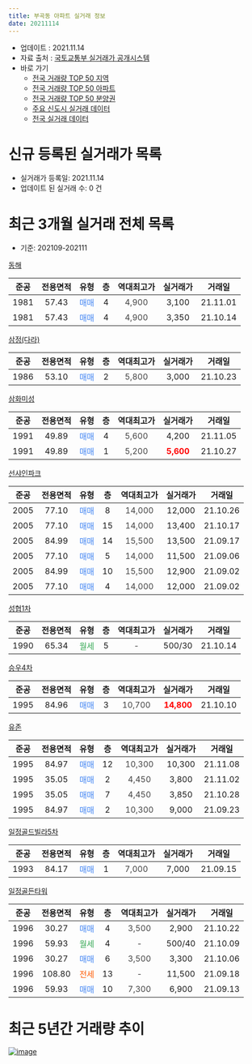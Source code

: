 ```yaml
---
title: 부곡동 아파트 실거래 정보
date: 20211114
---
```


* 업데이트 : 2021.11.14
* 자료 출처 : [국토교통부 실거래가 공개시스템](http://rt.molit.go.kr)
* 바로 가기
    * [전국 거래량 TOP 50 지역](https://apt-info.github.io/apt-trade-info/tr)
    * [전국 거래량 TOP 50 아파트](https://apt-info.github.io/apt-trade-info/ta)
    * [전국 거래량 TOP 50 분양권](https://apt-info.github.io/apt-trade-info/tb)
    * [주요 신도시 실거래 데이터](https://apt-info.github.io/apt-trade-info/newtown)
    * [전국 실거래 데이터](https://apt-info.github.io/apt-trade-info/all)



<script async src="https://pagead2.googlesyndication.com/pagead/js/adsbygoogle.js"></script>
<!-- 기본광고 -->
<ins class="adsbygoogle"
     style="display:block"
     data-ad-client="ca-pub-1142216861245946"
     data-ad-slot="4805727019"
     data-ad-format="auto"
     data-full-width-responsive="true"></ins>
<script>
     (adsbygoogle = window.adsbygoogle || []).push({});
</script>


# 신규 등록된 실거래가 목록

* 실거래가 등록일: 2021.11.14
* 업데이트 된 실거래 수: 0 건




<script async src="https://pagead2.googlesyndication.com/pagead/js/adsbygoogle.js"></script>
<!-- 기본광고 -->
<ins class="adsbygoogle"
     style="display:block"
     data-ad-client="ca-pub-1142216861245946"
     data-ad-slot="4805727019"
     data-ad-format="auto"
     data-full-width-responsive="true"></ins>
<script>
     (adsbygoogle = window.adsbygoogle || []).push({});
</script>


# 최근 3개월 실거래 전체 목록
* 기준: 202109-202111


[동해](https://search.naver.com/search.naver?query=%EB%8F%99%ED%95%B4)

|준공|전용면적|유형|층|역대최고가|실거래가|거래일|
|:---:|:---:|:---:|:---:|:---:|:---:|:---:|
|1981|57.43|<span style="color:#4285F3">매매</span>|4|<span style="color:#444444">4,900</span>|3,100|21.11.01|
|1981|57.43|<span style="color:#4285F3">매매</span>|4|<span style="color:#444444">4,900</span>|3,350|21.10.14|

[삼정(다라)](https://search.naver.com/search.naver?query=%EC%82%BC%EC%A0%95%28%EB%8B%A4%EB%9D%BC%29)

|준공|전용면적|유형|층|역대최고가|실거래가|거래일|
|:---:|:---:|:---:|:---:|:---:|:---:|:---:|
|1986|53.10|<span style="color:#4285F3">매매</span>|2|<span style="color:#444444">5,800</span>|3,000|21.10.23|

[삼화미성](https://search.naver.com/search.naver?query=%EC%82%BC%ED%99%94%EB%AF%B8%EC%84%B1)

|준공|전용면적|유형|층|역대최고가|실거래가|거래일|
|:---:|:---:|:---:|:---:|:---:|:---:|:---:|
|1991|49.89|<span style="color:#4285F3">매매</span>|4|<span style="color:#444444">5,600</span>|4,200|21.11.05|
|1991|49.89|<span style="color:#4285F3">매매</span>|1|<span style="color:#444444">5,200</span>|<b><span style="color:#FF0000">5,600</span></b>|21.10.27|

[선샤인파크](https://search.naver.com/search.naver?query=%EC%84%A0%EC%83%A4%EC%9D%B8%ED%8C%8C%ED%81%AC)

|준공|전용면적|유형|층|역대최고가|실거래가|거래일|
|:---:|:---:|:---:|:---:|:---:|:---:|:---:|
|2005|77.10|<span style="color:#4285F3">매매</span>|8|<span style="color:#444444">14,000</span>|12,000|21.10.26|
|2005|77.10|<span style="color:#4285F3">매매</span>|15|<span style="color:#444444">14,000</span>|13,400|21.10.17|
|2005|84.99|<span style="color:#4285F3">매매</span>|14|<span style="color:#444444">15,500</span>|13,500|21.09.17|
|2005|77.10|<span style="color:#4285F3">매매</span>|5|<span style="color:#444444">14,000</span>|11,500|21.09.06|
|2005|84.99|<span style="color:#4285F3">매매</span>|10|<span style="color:#444444">15,500</span>|12,900|21.09.02|
|2005|77.10|<span style="color:#4285F3">매매</span>|4|<span style="color:#444444">14,000</span>|12,000|21.09.02|

[성협1차](https://search.naver.com/search.naver?query=%EC%84%B1%ED%98%911%EC%B0%A8)

|준공|전용면적|유형|층|역대최고가|실거래가|거래일|
|:---:|:---:|:---:|:---:|:---:|:---:|:---:|
|1990|65.34|<span style="color:#34A853">월세</span>|5|<span style="color:#444444">-</span>|500/30|21.10.14|

[승우4차](https://search.naver.com/search.naver?query=%EC%8A%B9%EC%9A%B04%EC%B0%A8)

|준공|전용면적|유형|층|역대최고가|실거래가|거래일|
|:---:|:---:|:---:|:---:|:---:|:---:|:---:|
|1995|84.96|<span style="color:#4285F3">매매</span>|3|<span style="color:#444444">10,700</span>|<b><span style="color:#FF0000">14,800</span></b>|21.10.10|

[유존](https://search.naver.com/search.naver?query=%EC%9C%A0%EC%A1%B4)

|준공|전용면적|유형|층|역대최고가|실거래가|거래일|
|:---:|:---:|:---:|:---:|:---:|:---:|:---:|
|1995|84.97|<span style="color:#4285F3">매매</span>|12|<span style="color:#444444">10,300</span>|10,300|21.11.08|
|1995|35.05|<span style="color:#4285F3">매매</span>|2|<span style="color:#444444">4,450</span>|3,800|21.11.02|
|1995|35.05|<span style="color:#4285F3">매매</span>|7|<span style="color:#444444">4,450</span>|3,850|21.10.28|
|1995|84.97|<span style="color:#4285F3">매매</span>|2|<span style="color:#444444">10,300</span>|9,000|21.09.23|

[일정골드빌라5차](https://search.naver.com/search.naver?query=%EC%9D%BC%EC%A0%95%EA%B3%A8%EB%93%9C%EB%B9%8C%EB%9D%BC5%EC%B0%A8)

|준공|전용면적|유형|층|역대최고가|실거래가|거래일|
|:---:|:---:|:---:|:---:|:---:|:---:|:---:|
|1993|84.17|<span style="color:#4285F3">매매</span>|1|<span style="color:#444444">7,000</span>|7,000|21.09.15|

[일정골든타워](https://search.naver.com/search.naver?query=%EC%9D%BC%EC%A0%95%EA%B3%A8%EB%93%A0%ED%83%80%EC%9B%8C)

|준공|전용면적|유형|층|역대최고가|실거래가|거래일|
|:---:|:---:|:---:|:---:|:---:|:---:|:---:|
|1996|30.27|<span style="color:#4285F3">매매</span>|4|<span style="color:#444444">3,500</span>|2,900|21.10.22|
|1996|59.93|<span style="color:#34A853">월세</span>|4|<span style="color:#444444">-</span>|500/40|21.10.09|
|1996|30.27|<span style="color:#4285F3">매매</span>|6|<span style="color:#444444">3,500</span>|3,300|21.10.06|
|1996|108.80|<span style="color:#FF5A00">전세</span>|13|<span style="color:#444444">-</span>|11,500|21.09.18|
|1996|59.93|<span style="color:#4285F3">매매</span>|10|<span style="color:#444444">7,300</span>|6,900|21.09.13|



<script async src="https://pagead2.googlesyndication.com/pagead/js/adsbygoogle.js"></script>
<!-- 기본광고 -->
<ins class="adsbygoogle"
     style="display:block"
     data-ad-client="ca-pub-1142216861245946"
     data-ad-slot="4805727019"
     data-ad-format="auto"
     data-full-width-responsive="true"></ins>
<script>
     (adsbygoogle = window.adsbygoogle || []).push({});
</script>


# 최근 5년간 거래량 추이


<div style="width:100%;">
    <canvas id="deal_progress" height="200"></canvas>
</div>

<script>
new Chart(document.getElementById("deal_progress"), {
    type: 'line',
    data: {
        labels: ['16.01','16.02','16.03','16.04','16.05','16.06','16.07','16.08','16.09','16.10','16.11','16.12','17.01','17.02','17.03','17.04','17.05','17.06','17.07','17.08','17.09','17.10','17.11','17.12','18.01','18.02','18.03','18.04','18.05','18.06','18.07','18.08','18.09','18.10','18.11','18.12','19.01','19.02','19.03','19.04','19.05','19.06','19.07','19.08','19.09','19.10','19.11','19.12','20.01','20.02','20.03','20.04','20.05','20.06','20.07','20.08','20.09','20.10','20.11','20.12','21.01','21.02','21.03','21.04','21.05','21.06','21.07','21.08','21.09','21.10','21.11'],
        datasets: [{
            label: '매매/분양권',
            data: [5,12,11,10,7,7,3,8,2,7,9,8,3,6,11,9,15,8,11,3,3,7,7,7,7,6,7,8,8,6,5,12,6,6,4,8,5,4,2,5,10,3,5,4,4,1,6,7,3,5,9,9,10,7,10,5,8,6,12,3,2,5,10,8,9,13,9,9,7,9,4],
            borderColor: "rgba(66, 133, 243, 1)",
            backgroundColor: "rgba(66, 133, 243, 0.05)",
            borderWidth: 1,
            pointRadius: 0,
            fill: false,
            lineTension: 0
        },{
            label: '전/월세',
            data: [0,3,1,1,2,0,3,0,3,2,2,3,1,2,2,1,2,4,1,0,0,4,2,0,2,2,1,3,1,1,0,0,0,3,0,0,5,4,0,1,2,1,3,1,1,3,2,0,2,4,0,1,1,0,2,3,2,4,0,1,1,0,1,3,3,0,1,1,1,2,0],
            borderColor: "rgba(255, 90, 0, 1)",
            backgroundColor: "rgba(255, 90, 0, 0.05)",
            borderWidth: 1,
            pointRadius: 0,
            fill: false,
            lineTension: 0
        },{
            label: '합계',
            data: [5,15,12,11,9,7,6,8,5,9,11,11,4,8,13,10,17,12,12,3,3,11,9,7,9,8,8,11,9,7,5,12,6,9,4,8,10,8,2,6,12,4,8,5,5,4,8,7,5,9,9,10,11,7,12,8,10,10,12,4,3,5,11,11,12,13,10,10,8,11,4],
            borderColor: "rgba(0, 0, 0, 1)",
            backgroundColor: "rgba(0, 0, 0, 0.03)",
            borderWidth: 0.1,
            pointRadius: 0,
            fill: true,
            lineTension: 0
        }
        ]
    },
    options: {
        responsive: true,
        title: {
            display: false
        },
        tooltips: {
            mode: 'index',
            intersect: false
        },
        hover: {
            mode: 'nearest',
            intersect: true
        },
        scales: {
            xAxes: [{
                display: true,
                scaleLabel: {
                    display: true,
                    labelString: '년/월'
                }
            }],
            yAxes: [{
                display: true,
                ticks: {
                    suggestedMin: 0,
                },
                scaleLabel: {
                    display: true,
                    labelString: '실거래 수'
                }
            }]
        }
    }
});

</script>


[![image](https://apt-info.github.io/images/2020-01-03-apt-trade-info/1024x500.png)](https://play.google.com/store/apps/details?id=com.aptinfo.apttradeinfo)

